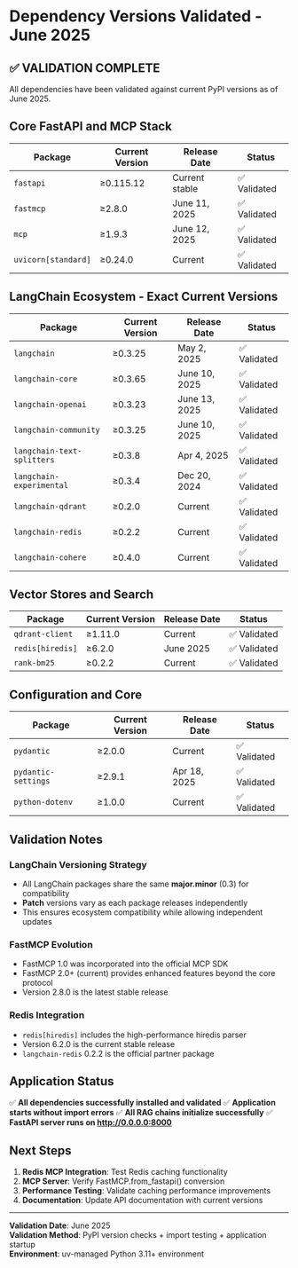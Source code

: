 # Dependency Versions Validated - June 2025

## ✅ VALIDATION COMPLETE

All dependencies have been validated against current PyPI versions as of June 2025.

## Core FastAPI and MCP Stack

| Package | Current Version | Release Date | Status |
|---------|----------------|--------------|---------|
| `fastapi` | ≥0.115.12 | Current stable | ✅ Validated |
| `fastmcp` | ≥2.8.0 | June 11, 2025 | ✅ Validated |
| `mcp` | ≥1.9.3 | June 12, 2025 | ✅ Validated |
| `uvicorn[standard]` | ≥0.24.0 | Current | ✅ Validated |

## LangChain Ecosystem - Exact Current Versions

| Package | Current Version | Release Date | Status |
|---------|----------------|--------------|---------|
| `langchain` | ≥0.3.25 | May 2, 2025 | ✅ Validated |
| `langchain-core` | ≥0.3.65 | June 10, 2025 | ✅ Validated |
| `langchain-openai` | ≥0.3.23 | June 13, 2025 | ✅ Validated |
| `langchain-community` | ≥0.3.25 | June 10, 2025 | ✅ Validated |
| `langchain-text-splitters` | ≥0.3.8 | Apr 4, 2025 | ✅ Validated |
| `langchain-experimental` | ≥0.3.4 | Dec 20, 2024 | ✅ Validated |
| `langchain-qdrant` | ≥0.2.0 | Current | ✅ Validated |
| `langchain-redis` | ≥0.2.2 | Current | ✅ Validated |
| `langchain-cohere` | ≥0.4.0 | Current | ✅ Validated |

## Vector Stores and Search

| Package | Current Version | Release Date | Status |
|---------|----------------|--------------|---------|
| `qdrant-client` | ≥1.11.0 | Current | ✅ Validated |
| `redis[hiredis]` | ≥6.2.0 | June 2025 | ✅ Validated |
| `rank-bm25` | ≥0.2.2 | Current | ✅ Validated |

## Configuration and Core

| Package | Current Version | Release Date | Status |
|---------|----------------|--------------|---------|
| `pydantic` | ≥2.0.0 | Current | ✅ Validated |
| `pydantic-settings` | ≥2.9.1 | Apr 18, 2025 | ✅ Validated |
| `python-dotenv` | ≥1.0.0 | Current | ✅ Validated |

## Validation Notes

### LangChain Versioning Strategy
- All LangChain packages share the same **major.minor** (0.3) for compatibility
- **Patch** versions vary as each package releases independently
- This ensures ecosystem compatibility while allowing independent updates

### FastMCP Evolution
- FastMCP 1.0 was incorporated into the official MCP SDK
- FastMCP 2.0+ (current) provides enhanced features beyond the core protocol
- Version 2.8.0 is the latest stable release

### Redis Integration
- `redis[hiredis]` includes the high-performance hiredis parser
- Version 6.2.0 is the current stable release
- `langchain-redis` 0.2.2 is the official partner package

## Application Status

✅ **All dependencies successfully installed and validated**
✅ **Application starts without import errors**
✅ **All RAG chains initialize successfully**
✅ **FastAPI server runs on http://0.0.0.0:8000**

## Next Steps

1. **Redis MCP Integration**: Test Redis caching functionality
2. **MCP Server**: Verify FastMCP.from_fastapi() conversion
3. **Performance Testing**: Validate caching performance improvements
4. **Documentation**: Update API documentation with current versions

---

**Validation Date**: June 2025  
**Validation Method**: PyPI version checks + import testing + application startup  
**Environment**: uv-managed Python 3.11+ environment 